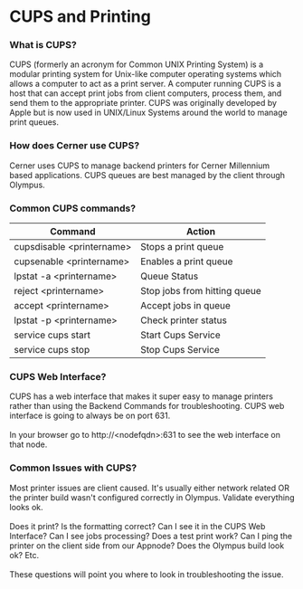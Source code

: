 # CUPS and Printing

### What is CUPS?

CUPS (formerly an acronym for Common UNIX Printing System) is a modular printing system for Unix-like computer operating systems which allows a computer to act as a print server. A computer running CUPS is a host that can accept print jobs from client computers, process them, and send them to the appropriate printer. CUPS was originally developed by Apple but is now used in UNIX/Linux Systems around the world to manage print queues.

### How does Cerner use CUPS?

Cerner uses CUPS to manage backend printers for Cerner Millennium based applications. CUPS queues are best managed by the client through Olympus.

### Common CUPS commands?

| Command                    | Action                       |
| -------------------------- | ---------------------------- |
| cupsdisable \<printername> | Stops a print queue          |
| cupsenable \<printername>  | Enables a print queue        |
| lpstat -a \<printername>   | Queue Status                 |
| reject \<printername>      | Stop jobs from hitting queue |
| accept \<printername>      | Accept jobs in queue         |
| lpstat -p \<printername>   | Check printer status         |
| service cups start         | Start Cups Service           |
| service cups stop          | Stop Cups Service            |

### CUPS Web Interface?

CUPS has a web interface that makes it super easy to manage printers rather than using the Backend Commands for troubleshooting. CUPS web interface is going to always be on port 631. \
\
In your browser go to http://\<nodefqdn>:631 to see the web interface on that node.&#x20;

### Common Issues with CUPS?

Most printer issues are client caused. It's usually either network related OR the printer build wasn't configured correctly in Olympus. Validate everything looks ok. \
\
Does it print? Is the formatting correct? Can I see it in the CUPS Web Interface? Can I see jobs processing? Does a test print work? Can I ping the printer on the client side from our Appnode? Does the Olympus build look ok? Etc.\
\
These questions will point you where to look in troubleshooting the issue.&#x20;
